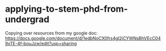 # applying-to-stem-phd-from-undergrad
Copying over resources from my google doc: https://docs.google.com/document/d/1edbNoCX0frs4gl2jCYWNsBhVEcC049xTE-4f-bouJzw/edit?usp=sharing
